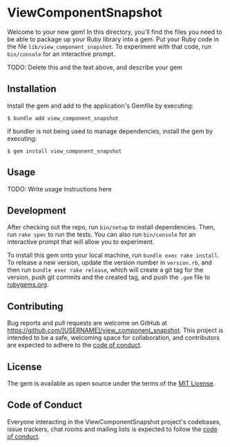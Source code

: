 # ViewComponentSnapshot

Welcome to your new gem! In this directory, you'll find the files you need to be able to package up your Ruby library into a gem. Put your Ruby code in the file `lib/view_component_snapshot`. To experiment with that code, run `bin/console` for an interactive prompt.

TODO: Delete this and the text above, and describe your gem

## Installation

Install the gem and add to the application's Gemfile by executing:

    $ bundle add view_component_snapshot

If bundler is not being used to manage dependencies, install the gem by executing:

    $ gem install view_component_snapshot

## Usage

TODO: Write usage instructions here

## Development

After checking out the repo, run `bin/setup` to install dependencies. Then, run `rake spec` to run the tests. You can also run `bin/console` for an interactive prompt that will allow you to experiment.

To install this gem onto your local machine, run `bundle exec rake install`. To release a new version, update the version number in `version.rb`, and then run `bundle exec rake release`, which will create a git tag for the version, push git commits and the created tag, and push the `.gem` file to [rubygems.org](https://rubygems.org).

## Contributing

Bug reports and pull requests are welcome on GitHub at https://github.com/[USERNAME]/view_component_snapshot. This project is intended to be a safe, welcoming space for collaboration, and contributors are expected to adhere to the [code of conduct](https://github.com/[USERNAME]/view_component_snapshot/blob/main/CODE_OF_CONDUCT.md).

## License

The gem is available as open source under the terms of the [MIT License](https://opensource.org/licenses/MIT).

## Code of Conduct

Everyone interacting in the ViewComponentSnapshot project's codebases, issue trackers, chat rooms and mailing lists is expected to follow the [code of conduct](https://github.com/[USERNAME]/view_component_snapshot/blob/main/CODE_OF_CONDUCT.md).
